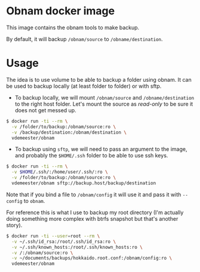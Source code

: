 # Obnam docker image

This image contains the obnam tools to make backup.

By default, it will backup ``/obnam/source`` to
``/obname/destination``.

# Usage

The idea is to use volume to be able to backup a folder using
obnam. It can be used to backup locally (at least folder to folder) or
with sftp.

* To backup locally, we will mount ``/obnam/source`` and
   ``/obname/destination`` to the right host folder. Let's mount the
   source as *read-only* to be sure it does not get messed up.

```bash
$ docker run -ti --rm \
  -v /folder/to/backup:/obnam/source:ro \
  -v /backup/destination:/obnam/destination \
  vdemeester/obnam
```

* To backup using ``sftp``, we will need to pass an argument to the
   image, and probably the ``$HOME/.ssh`` folder to be able to use ssh keys.

```bash
$ docker run -ti --rm \
  -v $HOME/.ssh/:/home/user/.ssh/:ro \
  -v /folder/to/backup:/obnam/source:ro \
  vdemeester/obnam sftp://backup.host/backup/destination
```

Note that if you bind a file to ``/obnam/config`` it will use it and
pass it with ``--config`` to ``obnam``.

For reference this is what I use to backup my root directory (I'm
actually doing something more complex with btrfs snapshot but that's
another story).

```bash
$ docker run -ti --user=root --rm \
  -v ~/.ssh/id_rsa:/root/.ssh/id_rsa:ro \
  -v ~/.ssh/known_hosts:/root/.ssh/known_hosts:ro \
  -v /:/obnam/source:ro \
  -v ~/documents/backups/hokkaido.root.conf:/obnam/config:ro \
  vdemeester/obnam
```
